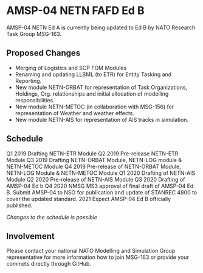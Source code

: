 # AMSP-04 NETN FAFD Ed B

AMSP-04 NETN Ed A is currently being updated to Ed B by NATO Research Task Group MSG-163.

## Proposed Changes
* Merging of Logistics and SCP FOM Modules
* Renaming and updating LLBML (to ETR) for Entity Tasking and Reporting.
* New module NETN-ORBAT for representation of Task Organizations, Holdings, Org. relationships and initial allocation of modelling responsibilities.
* New module NETN-METOC (in collaboration with MSG-156) for representation of Weather and weather effects.
* New module NETN-AIS for representation of AIS tracks in simulation.

## Schedule
Q1 2019 Drafting NETN-ETR Module
Q2 2019 Pre-release NETN-ETR Module
Q3 2019 Drafting NETN-ORBAT Module, NETN-LOG module & NETN-METOC Module
Q4 2019 Pre-release of NETN-ORBAT Module, NETN-LOG Module & NETN-METOC Module
Q1 2020 Drafting of NETN-AIS Module
Q2 2020 Pre-release of NETN-AIS Module
Q3 2020 Drafting of AMSP-04 Ed b
Q4 2020 NMSG MS3 approval of final draft of AMSP-04 Ed B. Submit AMSP-04 to NSO for publication and update of STANREC 4800 to cover the updated standard.
2021 Expect AMSP-04 Ed B officially published.

_Changes to the schedule is possible_

## Involvement
Please contact your national NATO Modelling and Simulation Group representative for more information how to join MSG-163 or provide your commets directly through GitHub.

